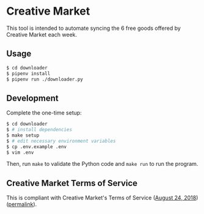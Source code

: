 # Creative Market

This tool is intended to automate syncing the 6 free goods offered by Creative
Market each week.


## Usage

```sh
$ cd downloader
$ pipenv install
$ pipenv run ./downloader.py
```


## Development

Complete the one-time setup:

```sh
$ cd downloader
$ # install dependencies
$ make setup
$ # edit necessary environment variables
$ cp .env.example .env
$ vim .env
```

Then, run `make` to validate the Python code and `make run` to run the program.


## Creative Market Terms of Service

This is compliant with Creative Market's Terms of Service ([August 24,
2018](https://web.archive.org/web/20180824022212/creativemarket.com/terms))
([permalink](https://creativemarket.com/terms)).
